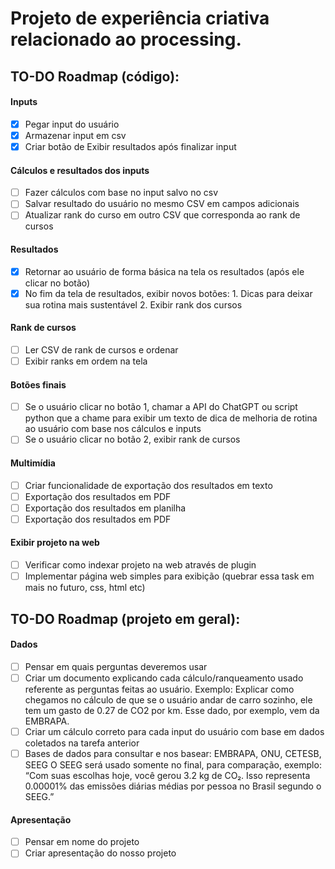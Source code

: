 # Projeto de experiência criativa relacionado ao processing.

## TO-DO Roadmap (código):

#### Inputs
- [x] Pegar input do usuário
- [x] Armazenar input em csv
- [x] Criar botão de Exibir resultados após finalizar input

#### Cálculos e resultados dos inputs
- [ ] Fazer cálculos com base no input salvo no csv
- [ ] Salvar resultado do usuário no mesmo CSV em campos adicionais
- [ ] Atualizar rank do curso em outro CSV que corresponda ao rank de cursos

#### Resultados
- [x] Retornar ao usuário de forma básica na tela os resultados (após ele clicar no botão)
- [x] No fim da tela de resultados, exibir novos botões:
        1. Dicas para deixar sua rotina mais sustentável
        2. Exibir rank dos cursos

#### Rank de cursos
- [ ] Ler CSV de rank de cursos e ordenar
- [ ] Exibir ranks em ordem na tela

#### Botões finais
- [ ] Se o usuário clicar no botão 1, chamar a API do ChatGPT ou script python que a chame para exibir um texto de dica de melhoria de rotina ao usuário com base nos cálculos e inputs
- [ ] Se o usuário clicar no botão 2, exibir rank de cursos

#### Multimídia
- [ ] Criar funcionalidade de exportação dos resultados em texto
- [ ] Exportação dos resultados em PDF
- [ ] Exportação dos resultados em planilha
- [ ] Exportação dos resultados em PDF

#### Exibir projeto na web
- [ ] Verificar como indexar projeto na web através de plugin
- [ ] Implementar página web simples para exibição (quebrar essa task em mais no futuro, css, html etc)

## TO-DO Roadmap (projeto em geral):

#### Dados
- [ ] Pensar em quais perguntas deveremos usar
- [ ] Criar um documento explicando cada cálculo/ranqueamento usado referente as perguntas feitas ao usuário.
    Exemplo: Explicar como chegamos no cálculo de que se o usuário andar de carro sozinho, ele tem um gasto de 0.27 de CO2 por km. Esse dado, por exemplo, vem da EMBRAPA.
- [ ] Criar um cálculo correto para cada input do usuário com base em dados coletados na tarefa anterior
- [ ] Bases de dados para consultar e nos basear: EMBRAPA, ONU, CETESB, SEEG
    O SEEG será usado somente no final, para comparação, exemplo: “Com suas escolhas hoje, você gerou 3.2 kg de CO₂. Isso representa 0.00001% das emissões diárias médias por pessoa no Brasil segundo o SEEG.”

#### Apresentação
- [ ] Pensar em nome do projeto
- [ ] Criar apresentação do nosso projeto
